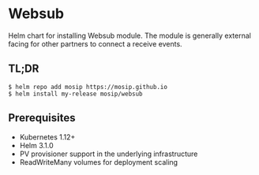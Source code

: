 # Websub

Helm chart for installing Websub module.  The module is generally external facing for other partners to connect a receive events.

## TL;DR

```console
$ helm repo add mosip https://mosip.github.io
$ helm install my-release mosip/websub
```
## Prerequisites

- Kubernetes 1.12+
- Helm 3.1.0
- PV provisioner support in the underlying infrastructure
- ReadWriteMany volumes for deployment scaling

